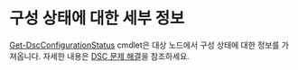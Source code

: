 # 구성 상태에 대한 세부 정보

[Get-DscConfigurationStatus](https://technet.microsoft.com/en-us/library/mt517868.aspx) cmdlet은 대상 노드에서 구성 상태에 대한 정보를 가져옵니다. 자세한 내용은 [DSC 문제 해결](../dsc/troubleshooting.md)을 참조하세요.

<!--HONumber=Jun16_HO4-->


